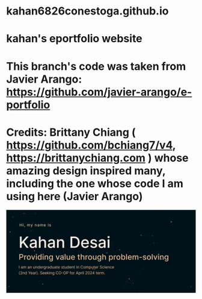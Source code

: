 # kahan6826conestoga.github.io
# kahan's eportfolio website

# This branch's code was taken from Javier Arango: https://github.com/javier-arango/e-portfolio 
# Credits: Brittany Chiang ( https://github.com/bchiang7/v4, https://brittanychiang.com ) whose amazing design inspired many, including the one whose code I am using here (Javier Arango)

![demo](public/landing-page.png)
